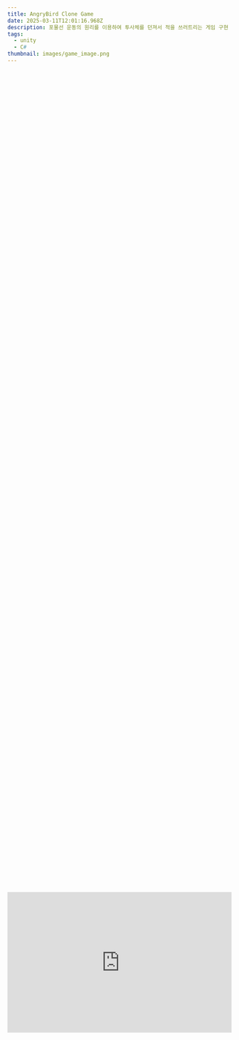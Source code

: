 ```yaml
---
title: AngryBird Clone Game
date: 2025-03-11T12:01:16.968Z
description: 포물선 운동의 원리를 이용하여 투사체를 던져서 적을 쓰러트리는 게임 구현
tags:
  - unity
  - C#
thumbnail: images/game_image.png
---
```




<div style="display: flex; justify-content: center; align-items: center; height: 100vh;">
    <iframe width="560" height="315" src="https://www.youtube.com/embed/IedIpfe2_80?si=MNsn952-NnsD8_Pe" 
    title="YouTube video player" frameborder="0" 
    allow="accelerometer; autoplay; clipboard-write; encrypted-media; gyroscope; picture-in-picture; web-share" 
    referrerpolicy="strict-origin-when-cross-origin" allowfullscreen></iframe>
</div>


